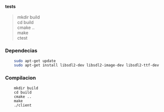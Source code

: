 #### tests


> mkdir build  
> cd build  
> cmake ..  
> make  
> ctest

### Dependecias

```bash
    sudo apt-get update
    sudo apt-get install libsdl2-dev libsdl2-image-dev libsdl2-ttf-dev qt5-default qtmultimedia5-dev libqt5multimedia5-plugins libyaml-cpp-dev libsdl2-mixer-dev
```
### Compilacion

```
    mkdir build  
    cd build  
    cmake ..  
    make 
    ./client
```

